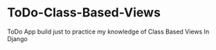 # ToDo-Class-Based-Views
ToDo App build just to practice my knowledge of Class Based Views In Django
